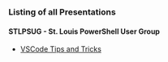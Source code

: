 ### Listing of all Presentations

#### STLPSUG - St. Louis PowerShell User Group

- [VSCode Tips and Tricks](https://gitpitch.com/kenmaglio/git-pitch/stlpsug_vscode-tips-and-tricks)
